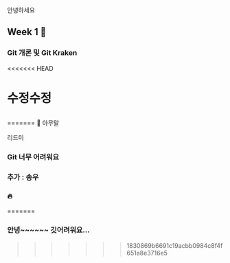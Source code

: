 안녕하세요
## Week 1 🐥

### Git 개론 및 Git Kraken
<<<<<<< HEAD

# 수정수정
## 
=======
🐳 아무말


리드미
### Git 너무 어려워요
### 추가 : 송우
### 🔥
=======
### 안녕~~~~~~ 깃어려워요...

>>>>>>> 1830869b6691c19acbb0984c8f4f651a8e3716e5
